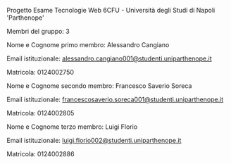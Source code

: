 Progetto Esame Tecnologie Web 6CFU - Università degli Studi di Napoli 'Parthenope'


Membri del gruppo: 3


Nome e Cognome primo membro: Alessandro Cangiano

Email istituzionale: alessandro.cangiano001@studenti.uniparthenope.it

Matricola: 0124002750

Nome e Cognome secondo membro: Francesco Saverio Soreca

Email istituzionale: francescosaverio.soreca001@studenti.uniparthenope.it

Matricola: 0124002805

Nome e Cognome terzo membro: Luigi Florio

Email istituzionale: luigi.florio002@studenti.uniparthenope.it

Matricola: 0124002886
